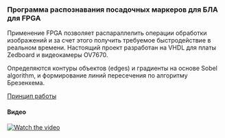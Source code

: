 ### Программа распознавания посадочных маркеров для БЛА для FPGA

Применение FPGA позволяет распараллелить операции обработки изображений и за счет этого получить требуемое быстродействие в реальном времени. Настоящий проект разработан на VHDL для платы Zedboard и видеокамеры OV7670.

Определяются контуры объектов (edges) и градиенты на основе Sobel algorithm, и формирование линий пересечения по алгоритму Брезенхема.

[Принцип работы](http://www.nazim.ru/2512)

#### Видео

[![Watch the video](https://img.youtube.com/vi/8u5ptTsBVYw/0.jpg)](https://youtu.be/8u5ptTsBVYw)
